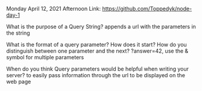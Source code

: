 Monday April 12, 2021
Afternoon Link: https://github.com/Toppedyk/node-day-1

What is the purpose of a Query String?
appends a url with the parameters in the string

What is the format of a query parameter? How does it start? How do you distinguish between one parameter and the next?
?answer=42, use the & symbol for multiple parameters

When do you think Query parameters would be helpful when writing your server?
to easily pass information through the url to be displayed on the web page